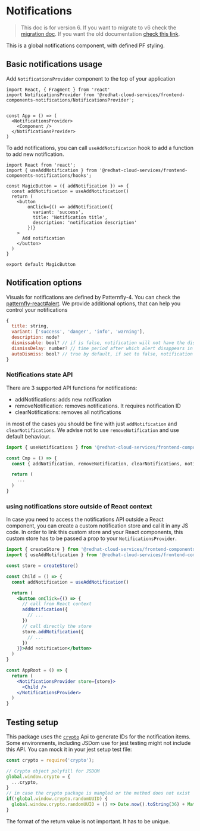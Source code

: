 # Notifications

> This doc is for version 6. If you want to migrate to v6 check the [migration doc](./migration.md).
If you want the old documentation [check this link](https://github.com/RedHatInsights/frontend-components/blob/pf4%405/packages/notifications/doc/notifications.md).

This is a global notifications component, with defined PF styling.

## Basic notifications usage

Add `NotificationsProvider` component to the top of your application

```JSX
import React, { Fragment } from 'react'
import NotificationsProvider from '@redhat-cloud-services/frontend-components-notifications/NotificationsProvider';


const App = () => (
  <NotificationsProvider>
    <Component />
  </NotificationsProvider>
)
```

To add notifications, you can call `useAddNotification` hook to add a function to add new notification.

```JSX
import React from 'react';
import { useAddNotification } from '@redhat-cloud-services/frontend-components-notifications/hooks';

const MagicButton = ({ addNotification }) => {
  const addNotification = useAddNotification()
  return (
    <button
        onClick={() => addNotification({
          variant: 'success',
          title: 'Notification title',
          description: 'notification description'
        })}
    >
      Add notification
    </button>
  )
}

export default MagicButton

```

## Notification options
Visuals for notifications are defined by Patternfly-4. You can check the [patternfly-react#alert](https://www.patternfly.org/components/alert).
We provide additional options, that can help you control your notifications
```javascript
{
  title: string,
  variant: ['success', 'danger', 'info', 'warning'],
  description: node?
  dismissable: bool? // if is false, notification will not have the dismiss button,
  dismissDelay: number? // time period after which alert disappears in ms. Default value is 8000
  autoDismiss: bool? // true by default, if set to false, notification will not automatically disapear after dismissDelay
}
```

### Notifications state API

There are 3 supported API functions for notifications:
- addNotifications: adds new notification
- removeNotification: removes notifications. It requires notification ID
- clearNotifications: removes all notifications

in most of the cases you should be fine with just `addNotification` and `clearNotifications`. We advise not to use `removeNotification` and use default behaviour.

```jsx
import { useNotifications } from '@redhat-cloud-services/frontend-components-notifications/hooks';

const Cmp = () => {
  const { addNotification, removeNotification, clearNotifications, notifications } = useNotifications();

  return (
    ...
  )
}
```

### using notifications store outside of React context

In case you need to access the notifications API outside a React component,  you can create a custom notification store and cal it in any JS code. In order to link this custom store and your React components, this custom store has to be passed a prop to your `NotificationsProvider`.

```jsx
import { createStore } from '@redhat-cloud-services/frontend-components-notifications/state';
import { useAddNotification } from '@redhat-cloud-services/frontend-components-notifications/hooks';

const store = createStore()

const Child = () => {
  const addNotification = useAddNotification()

  return (
    <button onClick={() => {
      // call from React context
      addNotification({
        // ...
      })
      // call directly the store
      store.addNotification({
        // ...
      })
    }}>Add notification</button>
  )
}

const AppRoot = () => {
  return (
    <NotificationsProvider store={store}>
      <Child />
    </NotificationsProvider>
  )
}
```

## Testing setup

This package uses the [`crypto`](https://developer.mozilla.org/en-US/docs/Web/API/Crypto) Api to generate IDs for the notification items. Some environments, including JSDom use for jest testing might not include this API. You can mock it in your jest setup test file:

```js
const crypto = require('crypto');

// Crypto object polyfill for JSDOM
global.window.crypto = {
  ...crypto,
}
// in case the crypto package is mangled or the method does not exist
if(!global.window.crypto.randomUUID) {
  global.window.crypto.randomUUID = () => Date.now().toString(36) + Math.random().toString(36).slice(2);
}
```

The format of the return value is not important. It has to be unique.
